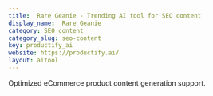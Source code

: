 ```yaml
---
title:  Rare Geanie - Trending AI tool for SEO content
display_name:  Rare Geanie
category: SEO content
category_slug: seo-content
key: productify_ai
website: https://productify.ai/
layout: aitool
---
```


Optimized eCommerce product content generation support.
